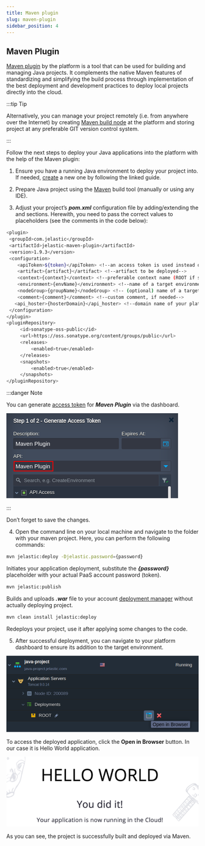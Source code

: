 ```yaml
---
title: Maven plugin
slug: maven-plugin
sidebar_position: 4
---
```


## Maven Plugin

[Maven plugin](https://github.com/jelastic/jelastic-maven-plugin) by the platform is a tool that can be used for building and managing Java projects. It complements the native Maven features of standardizing and simplifying the build process through implementation of the best deployment and development practices to deploy local projects directly into the cloud.

:::tip Tip

Alternatively, you can manage your project remotely (i.e. from anywhere over the Internet) by creating [Maven build node](/docs/Java/Build%20Node/Java%20VCS%20Deployment%20with%20Maven) at the platform and storing project at any preferable GIT version control system.

:::

Follow the next steps to deploy your Java applications into the platform with the help of the Maven plugin:

1. Ensure you have a running Java environment to deploy your project into. If needed, [create](/docs/EnvironmentManagement/Setting%20Up%20Environment) a new one by following the linked guide.

2. Prepare Java project using the [Maven](https://maven.apache.org/download.cgi) build tool (manually or using any IDE).

3. Adjust your project’s **_pom.xml_** configuration file by adding/extending the and sections. Herewith, you need to pass the correct values to placeholders (see the comments in the code below):

```bash
<plugin>
 <groupId>com.jelastic</groupId>
 <artifactId>jelastic-maven-plugin</artifactId>
 <version>1.9.3</version>
 <configuration>
    <apiToken>${token}</apiToken> <!--an access token is used instead of a login/password, see note below-->
    <artifact>{artifact}</artifact> <!--artifact to be deployed-->
    <context>{context}</context> <!--preferable context name (ROOT if skipped)-->
    <environment>{envName}</environment> <!--name of a target environment-->
    <nodeGroup>{groupName}</nodeGroup> <!-- (optional) name of a target layer (node group) within the environment, e.g. cp,bl,cp2 -->
    <comment>{comment}</comment> <!--custom comment, if needed-->
   <api_hoster>{hosterDomain}</api_hoster> <!--domain name of your platform-->
 </configuration>
</plugin>
<pluginRepository>
     <id>sonatype-oss-public</id>
     <url>https://oss.sonatype.org/content/groups/public</url>
     <releases>
         <enabled>true</enabled>
     </releases>
     <snapshots>
         <enabled>true</enabled>
     </snapshots>
</pluginRepository>
```

:::danger Note

You can generate [access token](/docs/Account&Pricing/Personal%20Access%20Tokens) for **_Maven Plugin_** via the dashboard.

<div style={{
    display:'flex',
    justifyContent: 'center',
    margin: '0 0 1rem 0'
}}>

![Locale Dropdown](./img/MavenPlugin/01-maven-plugin-access-token.png)

</div>

:::

Don’t forget to save the changes.

4. Open the command line on your local machine and navigate to the folder with your maven project. Here, you can perform the following commands:

```bash
mvn jelastic:deploy -Djelastic.password={password}
```

Initiates your application deployment, substitute the **_{password}_** placeholder with your actual PaaS account password (token).

```bash
mvn jelastic:publish
```

Builds and uploads **_.war_** file to your account [deployment manager](/docs/Deployment/Deployment%20Manager) without actually deploying project.

```bash
mvn clean install jelastic:deploy
```

Redeploys your project, use it after applying some changes to the code.

5. After successful deployment, you can navigate to your platform dashboard to ensure its addition to the target environment.

<div style={{
    display:'flex',
    justifyContent: 'center',
    margin: '0 0 1rem 0'
}}>

![Locale Dropdown](./img/MavenPlugin/02-java-project-deployed-with-maven.png)

</div>

To access the deployed application, click the **Open in Browser** button. In our case it is Hello World application.

<div style={{
    display:'flex',
    justifyContent: 'center',
    margin: '0 0 1rem 0'
}}>

![Locale Dropdown](./img/MavenPlugin/03-project-open-in-browser.png)

</div>

As you can see, the project is successfully built and deployed via Maven.
